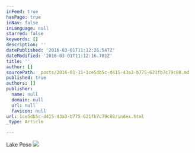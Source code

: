 ```yaml
---
inFeed: true
hasPage: true
inNav: false
inLanguage: null
starred: false
keywords: []
description: ''
datePublished: '2016-03-01T11:12:26.547Z'
dateModified: '2016-03-01T11:12:16.701Z'
title: ''
author: []
sourcePath: _posts/2016-01-31-1ce5db5c-d415-43a3-b775-621fb7c79c88.md
published: true
authors: []
publisher:
  name: null
  domain: null
  url: null
  favicon: null
url: 1ce5db5c-d415-43a3-b775-621fb7c79c88/index.html
_type: Article

---
```

Lake Poso
![](https://the-grid-user-content.s3-us-west-2.amazonaws.com/81ae531c-9f89-4193-8155-17bc409c2934.jpg)